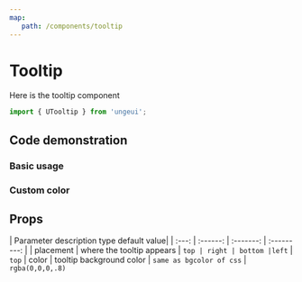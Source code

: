 ```yaml
---
map:
   path: /components/tooltip
---
```


# Tooltip

Here is the tooltip component

```js
import { UTooltip } from 'ungeui';
```

## Code demonstration

### Basic usage

<demo src="./demo/base.vue"
 language="vue"
 title="basic usage"
 desc="basic usage">
</demo>

### Custom color

<demo src="./demo/color.vue"
 language="vue"
 title="basic usage"
 desc="custom color">
</demo>

## Props

| Parameter description type default value|
| :---: | :------: | :-------: | :---------: |
| placement | where the tooltip appears | `top | right | bottom |left` | `top`
| color | tooltip background color | `same as bgcolor of css` | `rgba(0,0,0,.8)`